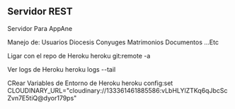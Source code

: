 ## Servidor REST

Servidor Para AppAne

Manejo de:
Usuarios
Diocesis
Conyuges
Matrimonios
Documentos
...Etc

Ligar con el repo de Heroku
heroku git:remote -a <Nombre del App en Heroku>

Ver logs de Heroku
heroku logs --tail

CRear Variables de Entorno de Heroku
heroku config:set CLOUDINARY_URL="cloudinary://133361461885586:vLbHLYlZTKq6qJbcScZvn7E5tiQ@dyor179ps"
